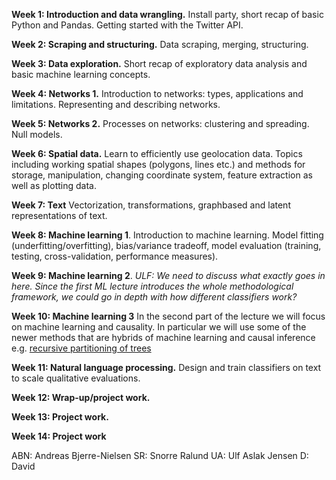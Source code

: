 **Week 1: Introduction and data wrangling.** Install party, short recap of basic Python and Pandas. Getting started with the Twitter API.

**Week 2: Scraping and structuring.** Data scraping, merging, structuring.

**Week 3: Data exploration.** Short recap of exploratory data analysis and basic machine learning concepts.

**Week 4: Networks 1.** Introduction to networks: types, applications and limitations. Representing and describing networks.

**Week 5: Networks 2.** Processes on networks: clustering and spreading. Null models.

**Week 6: Spatial data.** Learn to efficiently use geolocation data. Topics including working spatial shapes (polygons, lines etc.) and methods for storage, manipulation, changing coordinate system, feature extraction as well as plotting data.

**Week 7: Text** Vectorization, transformations, graphbased and latent representations of text. 

**Week 8: Machine learning 1**. Introduction to machine learning. Model fitting (underfitting/overfitting), bias/variance tradeoff, model evaluation (training, testing, cross-validation, performance measures).

**Week 9: Machine learning 2**. *ULF: We need to discuss what exactly goes in here. Since the first ML lecture introduces the whole methodological framework, we could go in depth with how different classifiers work?*

**Week 10: Machine learning 3** In the second part of the lecture we will focus on machine learning and causality. In particular we will use some of the newer methods that are hybrids of machine learning and causal inference e.g. [recursive partitioning of trees](http://www.pnas.org/content/113/27/7353.full)

**Week 11: Natural language processing.** Design and train classifiers on text to scale qualitative evaluations. 

**Week 12: Wrap-up/project work.**

**Week 13: Project work.**

**Week 14: Project work**

ABN: Andreas Bjerre-Nielsen
SR: Snorre Ralund
UA: Ulf Aslak Jensen
D: David